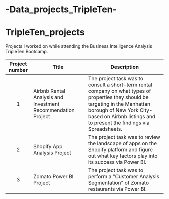 # -Data_projects_TripleTen-

# TripleTen_projects
Projects I worked on while attending the Business Intelligence Analysis TripleTen Bootcamp.


| Project number | Title | Description |
| :-----------: | ----------- |----------- |
| 1 |Airbnb Rental Analysis and Investment Recommendation Project|The project task was to consult a short-term rental company on what types of properties they should be targeting in the Manhattan borough of New York City-based on Airbnb listings and to present the findings via Spreadsheets.
| 2 |Shopify App Analysis Project|	The project task was to review the landscape of apps on the Shopify platform and figure out what key factors play into its success via Power BI.
| 3 |Zomato Power BI Project| 	The project task was to perform a "Customer Analysis Segmentation" of Zomato restaurants via Power BI.

